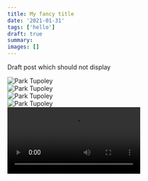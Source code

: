 ```yaml
---
title: My fancy title
date: '2021-01-31'
tags: ['hello']
draft: true
summary:
images: []
---
```


Draft post which should not display

<div className="flex flex-wrap -mx-2 overflow-hidden xl:-mx-2">
  <div className="my-1 px-2 w-full overflow-hidden xl:my-1 xl:px-2 xl:w-1/2">
    <Image alt="Park Tupoley" src="/static/images/portfolio/park_tu_1.png" width={1286} height={964} />
  </div>
  <div className="my-1 px-2 w-full overflow-hidden xl:my-1 xl:px-2 xl:w-1/2">
    <Image alt="Park Tupoley" src="/static/images/portfolio/park_tu_2.png" width={1286} height={964} />
  </div>
  <div className="my-1 px-2 w-full overflow-hidden xl:my-1 xl:px-2 xl:w-1/2">
    <Image alt="Park Tupoley" src="/static/images/portfolio/park_tu_3.png" width={1286} height={964} />
  </div>
  <div className="my-1 px-2 w-full overflow-hidden xl:my-1 xl:px-2 xl:w-1/2">
    <Image alt="Park Tupoley" src="/static/images/portfolio/park_tu_4.png" width={1286} height={964} />
  </div>
</div>

<video controls="controls" loop="loop" src="../static/videos/ar_kai.mp4">
                                </video>

